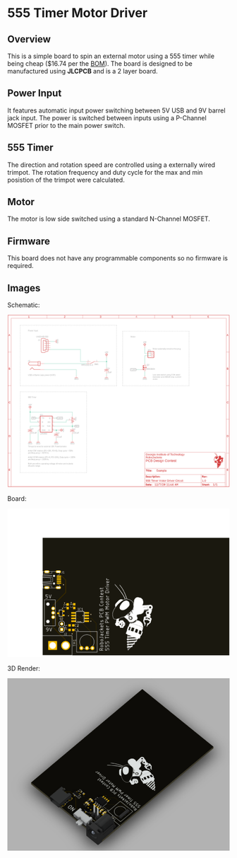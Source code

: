 # 555 Timer Motor Driver

## Overview

This is a simple board to spin an external motor using a 555 timer while being  cheap ($16.74 per the [BOM](BOM.csv)). The board is designed to be manufactured using **JLCPCB** and is a 2 layer board.

## Power Input

It features automatic input power switching between 5V USB and 9V barrel jack input. The power is switched between inputs using a P-Channel MOSFET prior to the main power switch.

## 555 Timer

The direction and rotation speed are controlled using a externally wired trimpot. The rotation frequency and duty cycle for the max and min posistion of the trimpot were calculated.

## Motor

The motor is low side switched using a standard N-Channel MOSFET.

## Firmware

This board does not have any programmable components so no firmware is required.

## Images

Schematic:

![Board](Example_Schematic.png)

Board:

![Board](Example_Board.png)

3D Render:

![3D Render](Example_Render.png)
